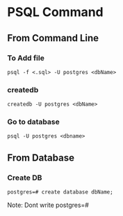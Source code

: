 # PSQL Command

## From Command Line

### To Add file 
```
psql -f <.sql> -U postgres <dbName>
```

### createdb
```
createdb -U postgres <dbName>
```

### Go to database
```
psql -U postgres <dbname>
```

## From Database

### Create DB
```
postgres=# create database dbName;
```
Note: Dont write postgres=#

